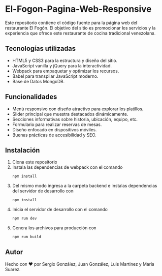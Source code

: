 # El-Fogon-Pagina-Web-Responsive

Este repositorio contiene el código fuente para la página web del restaurante El Fogón. El objetivo del sitio es promocionar los servicios y la experiencia que ofrece este restaurante de cocina tradicional venezolana.

## Tecnologías utilizadas

- HTML5 y CSS3 para la estructura y diseño del sitio. 
- JavaScript vanilla y jQuery para la interactividad.
- Webpack para empaquetar y optimizar los recursos.
- Babel para transpilar JavaScript moderno.
- Base de Datos MongoDB.

## Funcionalidades

- Menú responsivo con diseño atractivo para explorar los platillos.
- Slider principal que muestra destacados dinámicamente.  
- Secciones informativas sobre historia, ubicación, equipo, etc.
- Formulario para realizar reservas de mesas.
- Diseño enfocado en dispositivos móviles.
- Buenas prácticas de accesibilidad y SEO.

## Instalación

1. Clona este repositorio
2. Instala las dependencias de webpack con el comando
    ```bash
    npm install
    ```
3. Del mismo modo ingresa a la carpeta backend e instalas dependencias del servidor de desarrollo con
    ```bash
    npm install
    ```
4. Inicia el servidor de desarrollo con el comando
    ```bash
    npm run dev
    ```
5. Genera los archivos para producción con
    ```bash
    npm run build
    ```

## Autor

Hecho con ❤️ por Sergio González, Juan González, Luis Martinez y Maria Suarez.